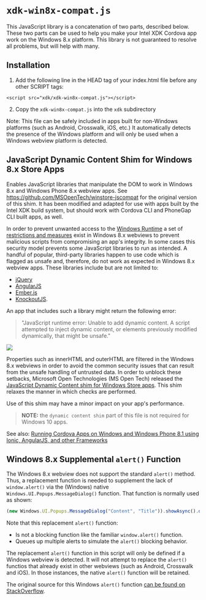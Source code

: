 # `xdk-win8x-compat.js`

This JavaScript library is a concatenation of two parts, described below. These two parts
can be used to help you make your Intel XDK Cordova app work on the Windows 8.x platform.
This library is not guaranteed to resolve all problems, but will help with many.

## Installation
1. Add the following line in the HEAD tag of your index.html file before any other SCRIPT tags:
  ```
  <script src="xdk/xdk-win8x-compat.js"></script>
  ```
2. Copy the `xdk-win8x-compat.js` into the `xdk` subdirectory 

Note: This file can be safely included in apps built for non-Windows platforms (such as
Android, Crosswalk, iOS, etc.) It automatically detects the presence of the Windows
platform and will only be used when a Windows webview platform is detected.

## JavaScript Dynamic Content Shim for Windows 8.x Store Apps

Enables JavaScript libraries that manipulate the DOM to work in Windows 8.x
and Windows Phone 8.x webview apps. See <https://github.com/MSOpenTech/winstore-jscompat>
for the original version of this shim. It has been modified and adapted for use with
apps built by the Intel XDK build system, but should work with Cordova CLI and
PhoneGap CLI built apps, as well.

In order to prevent unwanted access to the
[Windows Runtime](http://msdn.microsoft.com/en-us/library/windows/desktop/br211377.aspx)
a set of [restrictions and measures](http://msdn.microsoft.com/en-us/library/windows/apps/hh849625.aspx)
exist in Windows 8.x webviews to prevent malicious scripts from compromising an app's integrity.
In some cases this security model prevents some JavaScript libraries to run as intended. A handful of
popular, third-party libraries happen to use code which is flagged as unsafe and, therefore, do not
work as expected in Windows 8.x webview apps. These libraries include but are not limited to:

* [jQuery](https://jquery.com/)
* [AngularJS](https://angularjs.org/)
* [Ember.js](http://emberjs.com/)
* [KnockoutJS](http://knockoutjs.com/).

An app that includes such a library might return the following error:

> "JavaScript runtime error: Unable to add dynamic content.
> A script attempted to inject dynamic content, or elements
> previously modified dynamically, that might be unsafe."

![](error.png)

Properties such as innerHTML and outerHTML are filtered in the Windows 8.x webviews
in order to avoid the common security issues that can result from the unsafe handling
of untrusted data. In order to unblock these setbacks, Microsoft Open Technologies
(MS Open Tech) released the
[JavaScript Dynamic Content shim for Windows Store apps](https://github.com/MSOpenTech/winstore-jscompat).
This shim relaxes the manner in which checks are performed.

Use of this shim may have a minor impact on your app's performance.

> **NOTE:** the `dynamic content shim` part of this file is not required for Windows 10 apps.

See also: [Running Cordova Apps on Windows and Windows Phone 8.1 using Ionic, AngularJS, and 
other Frameworks](http://blogs.msdn.com/b/msdn_answers/archive/2015/02/10/running-cordova-apps-on-windows-and-windows-phone-8-1-using-ionic-angularjs-and-other-frameworks.aspx)

## Windows 8.x Supplemental `alert()` Function

The Windows 8.x webview does not support the standard `alert()` method. Thus, a replacement
function is needed to supplement the lack of `window.alert()` via the (Windows) native
`Windows.UI.Popups.MessageDialog()` function. That function is normally used as shown:
```JavaScript
(new Windows.UI.Popups.MessageDialog("Content", "Title")).showAsync().done() ;
```
Note that this replacement `alert()` function:

- Is not a blocking function like the familiar `window.alert()` function.
- Queues up multiple alerts to simulate the `alert()` blocking behavior.

The replacement `alert()` function in this script will only be defined if a Windows webview
is detected. It will not attempt to replace the `alert()` functios that already exist in
other webviews (such as Android, Crosswalk and iOS). In those instances, the native 
`alert()` function will be retained.

The original source for this Windows `alert()` function [can be found on 
StackOverflow](http://stackoverflow.com/a/13655351/2914328).
